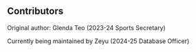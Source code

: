## Contributors

Original author: Glenda Teo (2023-24 Sports Secretary)

Currently being maintained by Zeyu (2024-25 Database Officer)
